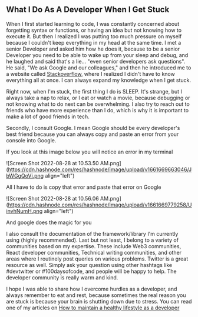 ## What I Do As A Developer When I Get Stuck

When I first started learning to code, I was constantly concerned about forgetting syntax or functions, or having an idea but not knowing how to execute it. But then I realized I was putting too much pressure on myself because I couldn't keep everything in my head at the same time. I met a senior Developer and asked him how he does it, because to be a senior Developer you need to be able to wake up from your sleep and debug, and he laughed and said that's a lie... "even senior developers ask questions". He said, "We ask Google and our colleagues," and then he introduced me to a website called [Stackoverflow](https://stackoverflow.com/), where I realized I didn't have to know everything all at once. I can always expand my knowledge when  I get stuck.

Right now, when I'm stuck, the first thing I do is SLEEP. It's strange, but I always take a nap to relax, or I eat or watch a movie, because debugging or not knowing what to do next can be overwhelming.
I also try to reach out to friends who have more experience than I do, which is why it is important to make a lot of good friends in tech.

Secondly, I consult Google. I mean Google should be every developer's best friend because you can always copy and paste an error from your console into Google.

If you look at this image below you will notice an error in my terminal

![Screen Shot 2022-08-28 at 10.53.50 AM.png](https://cdn.hashnode.com/res/hashnode/image/upload/v1661669663046/JbWGgQoVi.png align="left")


All I have to do is copy that error and paste that error on Google


![Screen Shot 2022-08-28 at 10.56.06 AM.png](https://cdn.hashnode.com/res/hashnode/image/upload/v1661669779258/UinvhNumH.png align="left")

And google does the magic for you 

I also consult the documentation of the framework/library I'm currently using (highly recommended).
Last but not least, I belong to a variety of communities based on my expertise. These include Web3 communities, React developer communities, Technical writing communities, and other areas where I routinely post queries on various problems.
Twitter is a great resource as well. Simply ask your question using other hashtags like #devtwitter or #100daysofcode, and people will be happy to help.
The developer community is really warm and kind.

I hope I was able to share how I overcome hurdles as a developer, and always remember to eat and rest, because sometimes the real reason you are stuck is because your brain is shutting down due to stress.
You can read one of my articles on [How to maintain a healthy lifestyle as a developer](https://khadeeejah.hashnode.dev/how-to-maintain-a-healthy-lifestyle-as-an-it-professional)